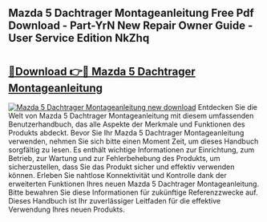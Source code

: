 ## Mazda 5 Dachtrager Montageanleitung Free Pdf Download - Part-YrN New Repair Owner Guide - User Service Edition NkZhq

# <h2><a href="http://df6czgs.blite.top/?on=Mazda+5+Dachtrager+Montageanleitung">🔗Download 👉🔴 Mazda 5 Dachtrager Montageanleitung</a></h2>

[![Mazda 5 Dachtrager Montageanleitung new download](https://i.imgur.com/lujVjoI.png)](http://df6czgs.blite.top/?on=Mazda+5+Dachtrager+Montageanleitung)
Entdecken Sie die Welt von Mazda 5 Dachtrager Montageanleitung mit diesem umfassenden Benutzerhandbuch, das alle Aspekte der Merkmale und Funktionen des Produkts abdeckt. Bevor Sie Ihr Mazda 5 Dachtrager Montageanleitung verwenden, nehmen Sie sich bitte einen Moment Zeit, um dieses Handbuch sorgfältig zu lesen. Es enthält wichtige Informationen zur Einrichtung, zum Betrieb, zur Wartung und zur Fehlerbehebung des Produkts, um sicherzustellen, dass Sie das Produkt sicher und effektiv verwenden können. Erleben Sie nahtlose Konnektivität und Kontrolle dank der erweiterten Funktionen Ihres neuen Mazda 5 Dachtrager Montageanleitung. Bitte bewahren Sie diese Informationen für zukünftige Referenzzwecke auf. Dieses Handbuch ist Ihr zuverlässiger Leitfaden für die effektive Verwendung Ihres neuen Produkts.
